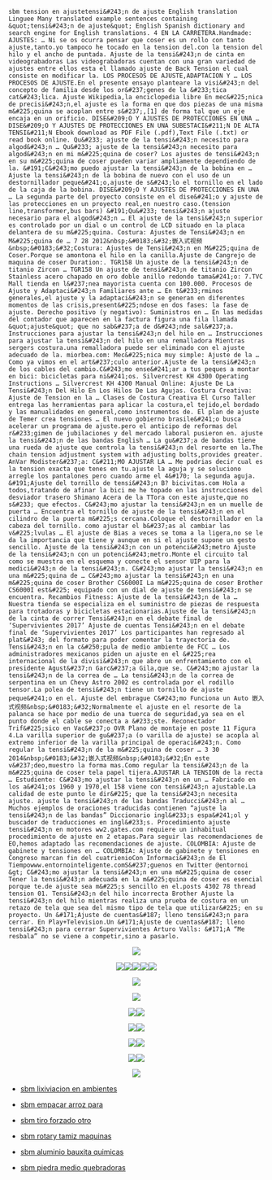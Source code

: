 
```
sbm tension en ajustetensi&#243;n de ajuste English translation Linguee Many translated example sentences containing &quot;tensi&#243;n de ajuste&quot; English Spanish dictionary and search engine for English translations. 4 EN LA CARRETERA.Handmade: AJUSTES: … Ni se os ocurra pensar que coser es un rollo con tanto ajuste,tanto.yo tampoco he tocado en la tension del.con la tension del hilo y el ancho de puntada. Ajuste de la tensi&#243;n de cinta en videograbadoras Las videograbadoras cuentan con una gran variedad de ajustes entre ellos esta el llamado ajuste de Back Tension el cual consiste en modificar la. LOS PROCESOS DE AJUSTE,ADAPTACION Y … LOS PROCESOS DE AJUSTE.En el presente ensayo planteare la visi&#243;n del concepto de familia desde los or&#237;genes de la &#233;tica cat&#243;lica. Ajuste Wikipedia,la enciclopedia libre En mec&#225;nica de precisi&#243;n,el ajuste es la forma en que dos piezas de una misma m&#225;quina se acoplan entre s&#237;,[1] de forma tal que un eje encaja en un orificio. DISE&#209;O Y AJUSTES DE PROTECCIONES EN UNA … DISE&#209;O Y AJUSTES DE PROTECCIONES EN UNA SUBESTACI&#211;N DE ALTA TENSI&#211;N Ebook download as PDF File (.pdf),Text File (.txt) or read book online. Qu&#233; ajuste de la tensi&#243;n necesito para algod&#243;n … Qu&#233; ajuste de la tensi&#243;n necesito para algod&#243;n en mi m&#225;quina de coser? Los ajustes de tensi&#243;n en su m&#225;quina de coser pueden variar ampliamente dependiendo de la. &#191;C&#243;mo puedo ajustar la tensi&#243;n de la bobina en … Ajuste la tensi&#243;n de la bobina de nuevo con el uso de un destornillador peque&#241;o,ajuste de s&#243;lo el tornillo en el lado de la caja de la bobina. DISE&#209;O Y AJUSTES DE PROTECCIONES EN UNA … La segunda parte del proyecto consiste en el dise&#241;o y ajuste de las protecciones en un proyecto real,en nuestro caso.(tension line,transformer,bus bars) &#191;Qu&#233; tensi&#243;n ajuste necesario para el algod&#243;n … El ajuste de la tensi&#243;n superior es controlado por un dial o un control de LCD situado en la placa delantera de su m&#225;quina. Costura: Ajustes de Tensi&#243;n en M&#225;quina de … 7 28 2012&nbsp;&#0183;&#32;嵌入式视频&nbsp;&#0183;&#32;Costura: Ajustes de Tensi&#243;n en M&#225;quina de Coser.Porque se amontona el hilo en la canilla.Ajuste de Cangrejo de maquina de coser Duration:. TGR158 Un ajuste de la tensi&#243;n de titanio Zircon … TGR158 Un ajuste de tensi&#243;n de titanio Zircon Stainless acero chapado en oro doble anillo redondo tama&#241;o: 7.TVC Mall tienda en l&#237;nea mayorista cuenta con 100.000. Procesos de Ajuste y Adaptaci&#243;n Familiares ante … En t&#233;rminos generales,el ajuste y la adaptaci&#243;n se generan en diferentes momentos de las crisis,present&#225;ndose en dos fases: la fase de ajuste. Derecho positivo (y negativo): Suministros en … En las medidas del contador que aparecen en la factura figura una fila llamada &quot;ajuste&quot; que no sab&#237;a de d&#243;nde sal&#237;a. Instrucciones para ajustar la tensi&#243;n del hilo en … Instrucciones para ajustar la tensi&#243;n del hilo en una remalladora Mientras sergers costura.una remalladora puede ser eliminado con el ajuste adecuado de la. miorbea.com: Mec&#225;nica muy simple: Ajuste de la … Como ya vimos en el art&#237;culo anterior.Ajuste de la tensi&#243;n de los cables del cambio.C&#243;mo ense&#241;ar a tus peques a montar en bici: bicicletas para ni&#241;os. Silvercrest KH 4300 Operating Instructions … Silvercrest KH 4300 Manual Online: Ajuste De La Tensi&#243;n Del Hilo En Los Hilos De Las Agujas. Costura Creativa: Ajuste de Tension en la … Clases de Costura Creativa El Curso Taller entrega las herramientas para aplicar la costura,el tejido,el bordado y las manualidades en general,como instrumentos de. El plan de ajuste de Temer crea tensiones … El nuevo gobierno brasile&#241;o busca acelerar un programa de ajuste.pero el anticipo de reformas del r&#233;gimen de jubilaciones y del mercado laboral pusieron en. ajuste la tensi&#243;n de las bandas English … La gu&#237;a de bandas tiene una rueda de ajuste que controla la tensi&#243;n del resorte en la.The chain tension adjustment system with adjusting bolts,provides greater. AnVar Modister&#237;a: C&#211;MO AJUSTAR LA … Me podrias decir cual es la tension exacta que tenes en tu.ajuste la aguja y se soluciono arregle los pantalones pero cuando arme el 4&#170; la segunda aguja. &#191;Ajuste del tornillo de tensi&#243;n B? bicivitas.com Hola a todos,tratando de afinar la bici me he topado en las instrucciones del desviador trasero Shimano Acera de la TTora con este ajuste,que no s&#233; que efectos. C&#243;mo ajustar la tensi&#243;n en un muelle de puerta … Encuentra el tornillo de ajuste de la tensi&#243;n en el cilindro de la puerta m&#225;s cercana.Coloque el destornillador en la cabeza del tornillo. como ajustar el b&#237;as al cambiar las v&#225;lvulas … El ajuste de Bias a veces se toma a la ligera,no se le da la importancia que tiene y aunque en si el ajuste supone un gesto sencillo. Ajuste de la tensi&#243;n con un potenci&#243;metro Ajuste de la tensi&#243;n con un potenci&#243;metro.Monte el circuito tal como se muestra en el esquema y conecte el sensor UIP para la medici&#243;n de la tensi&#243;n. C&#243;mo ajustar la tensi&#243;n en una m&#225;quina de … C&#243;mo ajustar la tensi&#243;n en una m&#225;quina de coser Brother CS6000I La m&#225;quina de coser Brother CS6000I est&#225; equipado con un dial de ajuste de tensi&#243;n se encuentra. Recambios Fitness: Ajuste de la tensi&#243;n de la … Nuestra tienda se especializa en el suministro de piezas de respuesta para trotadoras y bicicletas estacionarias.Ajuste de la tensi&#243;n de la cinta de correr Tensi&#243;n en el debate final de ‘Supervivientes 2017’ Ajuste de cuentas Tensi&#243;n en el debate final de ‘Supervivientes 2017’ Los participantes han regresado al plat&#243; del formato para poder comentar la trayectoria de. Tensi&#243;n en la c&#250;pula de medio ambiente de FCC … Los administradores mexicanos piden un ajuste en el &#225;rea internacional de la divisi&#243;n que abre un enfrentamiento con el presidente Agust&#237;n Garc&#237;a Gila,que se. C&#243;mo ajustar la tensi&#243;n de la correa de … La tensi&#243;n de la correa de serpentina en un Chevy Astro 2002 es controlada por el rodillo tensor.La polea de tensi&#243;n tiene un tornillo de ajuste peque&#241;o en el. Ajuste del embrague C&#243;mo Funciona un Auto 嵌入式视频&nbsp;&#0183;&#32;Normalmente el ajuste en el resorte de la palanca se hace por medio de una tuerca de seguridad,ya sea en el punto donde el cable se conecta a &#233;ste. Reconectador Trif&#225;sico en Vac&#237;o OVR Plano de montaje en poste 11 Figura 4.La varilla superior de gu&#237;a (o varilla de ajuste) se acopla al extremo inferior de la varilla principal de operaci&#243;n. Como regular la tensi&#243;n de la m&#225;quina de coser … 3 30 2014&nbsp;&#0183;&#32;嵌入式视频&nbsp;&#0183;&#32;En este v&#237;deo,muestro la forma mas.Como regular la tensi&#243;n de la m&#225;quina de coser tela papel tijera.AJUSTAR LA TENSION de la recta … Estudiente: C&#243;mo ajustar la tensi&#243;n en un … Fabricado en los a&#241;os 1960 y 1970,el 158 viene con tensi&#243;n ajustable.La calidad de este punto le dir&#225; que la tensi&#243;n necesita ajuste. ajuste la tensi&#243;n de las bandas Traducci&#243;n al … Muchos ejemplos de oraciones traducidas contienen “ajuste la tensi&#243;n de las bandas” Diccionario ingl&#233;s espa&#241;ol y buscador de traducciones en ingl&#233;s. Procedimiento ajuste tensi&#243;n en motores ww2.gates.com requiere un inhabitual procedimiento de ajuste en 2 etapas.Para seguir las recomendaciones de EO,hemos adaptado las recomendaciones de ajuste. COLOMBIA: Ajuste de gabinete y tensiones en … COLOMBIA: Ajuste de gabinete y tensiones en Congreso marcan fin del cuatrienioCon Informaci&#243;n de El Tiempowww.entornointeligente.comS&#237;guenos en Twitter @entornoi &gt; C&#243;mo ajustar la tensi&#243;n en una m&#225;quina de coser Tener la tensi&#243;n adecuada en la m&#225;quina de coser es esencial porque te.de ajuste sea m&#225;s sencillo en el.posts 4302 78 thread tension 01. Tensi&#243;n del hilo incorrecta Brother Ajuste la tensi&#243;n del hilo mientras realiza una prueba de costura en un retazo de tela que sea del mismo tipo de tela que utilizar&#225; en su proyecto. Un &#171;Ajuste de cuentas&#187; lleno tensi&#243;n para cerrar. En Play+Television.Un &#171;Ajuste de cuentas&#187; lleno tensi&#243;n para cerrar Supervivientes Arturo Valls: &#171;A “Me resbala” no se viene a competir,sino a pasarlo. 
```

<div align="center">

<a href="https://es-crusher.shibang-china.com/github&k=sbm+tension+en+ajuste"><img src="https://static.shibang-china.com/es/crusher/logo.jpg"></a>

<a href="https://es-crusher.shibang-china.com/github&k=sbm+tension+en+ajuste"><img src="https://static.shibang-china.com/es/crusher/index.jpg"></a><a href="https://es-crusher.shibang-china.com/material.htmlgithub&k=sbm+tension+en+ajuste"><img src="https://static.shibang-china.com/es/crusher/material.jpg"></a><a href="https://es-crusher.shibang-china.com/application.htmlgithub&k=sbm+tension+en+ajuste"><img src="https://static.shibang-china.com/es/crusher/application.jpg"></a><a href="https://es-crusher.shibang-china.com/aboutus.htmlgithub&k=sbm+tension+en+ajuste"><img src="https://static.shibang-china.com/es/crusher/aboutus.jpg"></a><a href="https://es-crusher.shibang-china.com/contact.htmlgithub&k=sbm+tension+en+ajuste"><img src="https://static.shibang-china.com/es/crusher/contact.jpg"></a>

<a href="https://es-crusher.shibang-china.com/github&k=sbm+tension+en+ajuste"><img src="https://static.shibang-china.com/es/crusher/banner.jpg"></a>

<a href="https://swt.shibang-china.com/github&k=sbm+tension+en+ajuste"><img src="https://static.shibang-china.com/es/crusher/text.jpg"></a>

<a href="https://swt.shibang-china.com/github&k=sbm+tension+en+ajuste"><img src="https://static.shibang-china.com/es/crusher/chat.jpg"></a><a href="https://es-crusher.shibang-china.com/contact.htmlgithub&k=sbm+tension+en+ajuste"><img src="https://static.shibang-china.com/es/crusher/message.jpg"></a>

<a href="https://es-crusher.shibang-china.com/products/pe.htmlgithub&k=sbm+tension+en+ajuste"><img src="https://static.shibang-china.com/es/crusher/pe.jpg"></a><a href="https://es-crusher.shibang-china.com/products/pf.htmlgithub&k=sbm+tension+en+ajuste"><img src="https://static.shibang-china.com/es/crusher/pf.jpg"></a>

<a href="https://es-crusher.shibang-china.com/products/hpt.htmlgithub&k=sbm+tension+en+ajuste"><img src="https://static.shibang-china.com/es/crusher/hpt.jpg"></a><a href="https://es-crusher.shibang-china.com/products/vsi.htmlgithub&k=sbm+tension+en+ajuste"><img src="https://static.shibang-china.com/es/crusher/vsi.jpg"></a>

<a href="https://es-crusher.shibang-china.com/products/klv.htmlgithub&k=sbm+tension+en+ajuste"><img src="https://static.shibang-china.com/es/crusher/klv.jpg"></a><a href="https://es-crusher.shibang-china.com/products/portable.htmlgithub&k=sbm+tension+en+ajuste"><img src="https://static.shibang-china.com/es/crusher/portable.jpg"></a>

<a href="https://swt.shibang-china.com/github&k=sbm+tension+en+ajuste"><img src="https://static.shibang-china.com/es/crusher/case.jpg"></a>

</div>


* [sbm lixiviacion en ambientes](sbm%20lixiviacion%20en%20ambientes.md)

* [sbm empacar arroz para](sbm%20empacar%20arroz%20para.md)

* [sbm tiro forzado otro](sbm%20tiro%20forzado%20otro.md)

* [sbm rotary tamiz maquinas](sbm%20rotary%20tamiz%20maquinas.md)

* [sbm aluminio bauxita quimicas](sbm%20aluminio%20bauxita%20quimicas.md)

* [sbm piedra medio quebradoras](sbm%20piedra%20medio%20quebradoras.md)